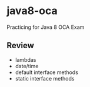 # java8-oca
Practicing for Java 8 OCA Exam

## Review
- lambdas
- date/time
- default interface methods
- static interface methods

